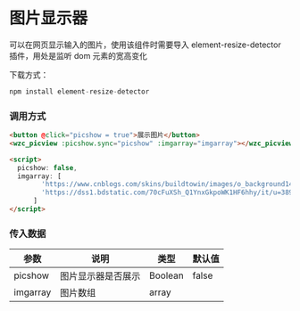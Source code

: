 # 图片显示器

可以在网页显示输入的图片，使用该组件时需要导入 element-resize-detector 插件，用处是监听 dom 元素的宽高变化

下载方式：

```javascript
npm install element-resize-detector
```

### 调用方式

``` html
<button @click="picshow = true">展示图片</button>
<wzc_picview :picshow.sync="picshow" :imgarray="imgarray"></wzc_picview>

<script>
  picshow: false,
  imgarray: [
        'https://www.cnblogs.com/skins/buildtowin/images/o_background1440-2.jpg',
        'https://dss1.bdstatic.com/70cFuXSh_Q1YnxGkpoWK1HF6hhy/it/u=3892521478,1695688217&fm=26&gp=0.jpg',
      ]
</script>
```

### 传入数据

| 参数     | 说明               | 类型    | 默认值 |
| -------- | ------------------ | ------- | ------ |
| picshow  | 图片显示器是否展示 | Boolean | false  |
| imgarray | 图片数组           | array   |        |

<br/>
